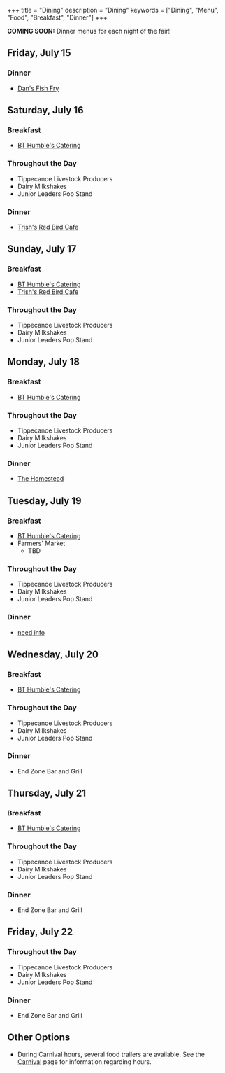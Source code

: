 +++
title = "Dining"
description = "Dining"
keywords = ["Dining", "Menu", "Food", "Breakfast", "Dinner"]
+++

**COMING SOON:** Dinner menus for each night of the fair!

## Friday, July 15

### Dinner
* [Dan's Fish Fry](https://dansfishfryservice.com/)


## Saturday, July 16

### Breakfast
* [BT Humble's Catering](http://www.bthumbles.com/)

### Throughout the Day
* Tippecanoe Livestock Producers
* Dairy Milkshakes
* Junior Leaders Pop Stand

### Dinner
* [Trish's Red Bird Cafe](https://www.redbirddayton.com/)


## Sunday, July 17

### Breakfast
* [BT Humble's Catering](http://www.bthumbles.com/)
* [Trish's Red Bird Cafe](https://www.redbirddayton.com/)

### Throughout the Day
* Tippecanoe Livestock Producers
* Dairy Milkshakes
* Junior Leaders Pop Stand


## Monday, July 18

### Breakfast
* [BT Humble's Catering](http://www.bthumbles.com/)

### Throughout the Day
* Tippecanoe Livestock Producers
* Dairy Milkshakes
* Junior Leaders Pop Stand

### Dinner
* [The Homestead](https://homesteadbuttery.com/)


## Tuesday, July 19

### Breakfast
* [BT Humble's Catering](http://www.bthumbles.com/)
* Farmers' Market
    * TBD

### Throughout the Day
* Tippecanoe Livestock Producers
* Dairy Milkshakes
* Junior Leaders Pop Stand

### Dinner
* [need info]()


## Wednesday, July 20

### Breakfast
* [BT Humble's Catering](http://www.bthumbles.com/)

### Throughout the Day
* Tippecanoe Livestock Producers
* Dairy Milkshakes
* Junior Leaders Pop Stand

### Dinner
* End Zone Bar and Grill

## Thursday, July 21

### Breakfast
* [BT Humble's Catering](http://www.bthumbles.com/)

### Throughout the Day
* Tippecanoe Livestock Producers
* Dairy Milkshakes
* Junior Leaders Pop Stand

### Dinner
* End Zone Bar and Grill


## Friday, July 22

### Throughout the Day
* Tippecanoe Livestock Producers
* Dairy Milkshakes
* Junior Leaders Pop Stand

### Dinner
* End Zone Bar and Grill

## Other Options

* During Carnival hours, several food trailers are available. See the [Carnival](/2022/carnival) page for information regarding hours.